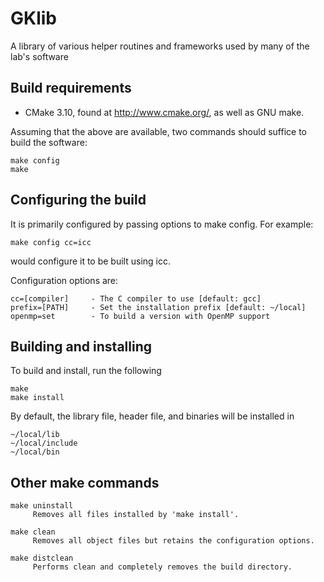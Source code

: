 # GKlib
A library of various helper routines and frameworks used by many of the lab's 
software

## Build requirements
 - CMake 3.10, found at http://www.cmake.org/, as well as GNU make. 

Assuming that the above are available, two commands should suffice to 
build the software:
```
make config 
make
```

## Configuring the build
It is primarily configured by passing options to make config. For example:
```
make config cc=icc
```

would configure it to be built using icc.

Configuration options are:
```
cc=[compiler]     - The C compiler to use [default: gcc]
prefix=[PATH]     - Set the installation prefix [default: ~/local]
openmp=set        - To build a version with OpenMP support
```


## Building and installing
To build and install, run the following
```
make
make install
```

By default, the library file, header file, and binaries will be installed in
```
~/local/lib
~/local/include
~/local/bin
```

## Other make commands
    make uninstall 
         Removes all files installed by 'make install'.
   
    make clean 
         Removes all object files but retains the configuration options.
   
    make distclean 
         Performs clean and completely removes the build directory.


